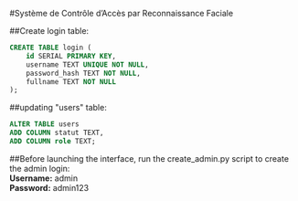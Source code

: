 #Système de Contrôle d’Accès par Reconnaissance Faciale

##Create login table:
```sql
CREATE TABLE login (
    id SERIAL PRIMARY KEY,
    username TEXT UNIQUE NOT NULL,
    password_hash TEXT NOT NULL,
    fullname TEXT NOT NULL
);
```

##updating "users" table:
```sql
ALTER TABLE users
ADD COLUMN statut TEXT,
ADD COLUMN role TEXT;
```

##Before launching the interface, run the create_admin.py script to create the admin login:  
**Username:** admin  
**Password:** admin123  
